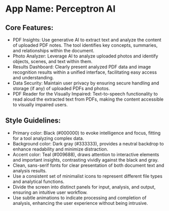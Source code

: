 # **App Name**: Perceptron AI

## Core Features:

- PDF Insights: Use generative AI to extract text and analyze the content of uploaded PDF notes. The tool identifies key concepts, summaries, and relationships within the document.
- Photo Analyzer: Leverage AI to analyze uploaded photos and identify objects, scenes, and text within them.
- Results Dashboard: Clearly present analyzed PDF data and image recognition results within a unified interface, facilitating easy access and understanding.
- Data Security: Maintain user privacy by ensuring secure handling and storage (if any) of uploaded PDFs and photos.
- PDF Reader for the Visually Impaired: Text-to-speech functionality to read aloud the extracted text from PDFs, making the content accessible to visually impaired users.

## Style Guidelines:

- Primary color: Black (#000000) to evoke intelligence and focus, fitting for a tool analyzing complex data.
- Background color: Dark gray (#333333), provides a neutral backdrop to enhance readability and minimize distraction.
- Accent color: Teal (#009688), draws attention to interactive elements and important insights, contrasting vividly against the black and gray.
- Clean, sans-serif fonts for clear presentation of both document text and analysis results.
- Use a consistent set of minimalist icons to represent different file types and analytical functions.
- Divide the screen into distinct panels for input, analysis, and output, ensuring an intuitive user workflow.
- Use subtle animations to indicate processing and completion of analysis, enhancing the user experience without being intrusive.